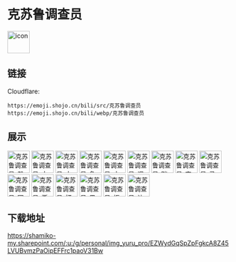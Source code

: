 # 克苏鲁调查员
<img src="https://emoji.shojo.cn/bili/src/克苏鲁调查员/icon.png" width="50" height="50" alt="icon">

## 链接
Cloudflare:
```
https://emoji.shojo.cn/bili/src/克苏鲁调查员
https://emoji.shojo.cn/bili/webp/克苏鲁调查员
```
## 展示
<img src="https://emoji.shojo.cn/bili/src/克苏鲁调查员/克苏鲁调查员-骰子灌铅.png" width="50" height="50" alt="克苏鲁调查员-骰子灌铅">
<img src="https://emoji.shojo.cn/bili/src/克苏鲁调查员/克苏鲁调查员-大成功.png" width="50" height="50" alt="克苏鲁调查员-大成功">
<img src="https://emoji.shojo.cn/bili/src/克苏鲁调查员/克苏鲁调查员-大失败.png" width="50" height="50" alt="克苏鲁调查员-大失败">
<img src="https://emoji.shojo.cn/bili/src/克苏鲁调查员/克苏鲁调查员-急救拳.png" width="50" height="50" alt="克苏鲁调查员-急救拳">
<img src="https://emoji.shojo.cn/bili/src/克苏鲁调查员/克苏鲁调查员-古神降临.png" width="50" height="50" alt="克苏鲁调查员-古神降临">
<img src="https://emoji.shojo.cn/bili/src/克苏鲁调查员/克苏鲁调查员-调查员.png" width="50" height="50" alt="克苏鲁调查员-调查员">
<img src="https://emoji.shojo.cn/bili/src/克苏鲁调查员/克苏鲁调查员-踹门.png" width="50" height="50" alt="克苏鲁调查员-踹门">
<img src="https://emoji.shojo.cn/bili/src/克苏鲁调查员/克苏鲁调查员-克家菜.png" width="50" height="50" alt="克苏鲁调查员-克家菜">
<img src="https://emoji.shojo.cn/bili/src/克苏鲁调查员/克苏鲁调查员-马上就到.png" width="50" height="50" alt="克苏鲁调查员-马上就到">
<img src="https://emoji.shojo.cn/bili/src/克苏鲁调查员/克苏鲁调查员-团灭.png" width="50" height="50" alt="克苏鲁调查员-团灭">
<img src="https://emoji.shojo.cn/bili/src/克苏鲁调查员/克苏鲁调查员-撕卡.png" width="50" height="50" alt="克苏鲁调查员-撕卡">
<img src="https://emoji.shojo.cn/bili/src/克苏鲁调查员/克苏鲁调查员-打扰一下.png" width="50" height="50" alt="克苏鲁调查员-打扰一下">
<img src="https://emoji.shojo.cn/bili/src/克苏鲁调查员/克苏鲁调查员-黑锅.png" width="50" height="50" alt="克苏鲁调查员-黑锅">
<img src="https://emoji.shojo.cn/bili/src/克苏鲁调查员/克苏鲁调查员-拒绝加班.png" width="50" height="50" alt="克苏鲁调查员-拒绝加班">
<img src="https://emoji.shojo.cn/bili/src/克苏鲁调查员/克苏鲁调查员-让我康康.png" width="50" height="50" alt="克苏鲁调查员-让我康康">

## 下载地址

https://shamiko-my.sharepoint.com/:u:/g/personal/img_yuru_pro/EZWydGqSpZpFgkcA8Z45LVUBvmzPaOipEFFrc1paoV31Bw